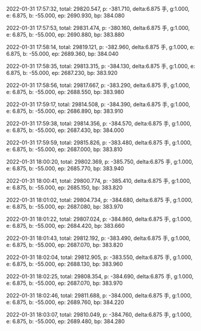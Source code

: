 2022-01-31 17:57:32, total: 29820.547, p: -381.710, delta:6.875 手, g:1.000, e: 6.875, b: -55.000, ep: 2690.930, bp: 384.080

2022-01-31 17:57:53, total: 29831.474, p: -380.160, delta:6.875 手, g:1.000, e: 6.875, b: -55.000, ep: 2690.880, bp: 383.880

2022-01-31 17:58:14, total: 29819.121, p: -382.960, delta:6.875 手, g:1.000, e: 6.875, b: -55.000, ep: 2689.360, bp: 384.040

2022-01-31 17:58:35, total: 29813.315, p: -384.130, delta:6.875 手, g:1.000, e: 6.875, b: -55.000, ep: 2687.230, bp: 383.920

2022-01-31 17:58:56, total: 29817.667, p: -383.290, delta:6.875 手, g:1.000, e: 6.875, b: -55.000, ep: 2688.550, bp: 383.980

2022-01-31 17:59:17, total: 29814.508, p: -384.390, delta:6.875 手, g:1.000, e: 6.875, b: -55.000, ep: 2686.890, bp: 383.910

2022-01-31 17:59:38, total: 29814.356, p: -384.570, delta:6.875 手, g:1.000, e: 6.875, b: -55.000, ep: 2687.430, bp: 384.000

2022-01-31 17:59:59, total: 29815.826, p: -383.480, delta:6.875 手, g:1.000, e: 6.875, b: -55.000, ep: 2687.000, bp: 383.810

2022-01-31 18:00:20, total: 29802.369, p: -385.750, delta:6.875 手, g:1.000, e: 6.875, b: -55.000, ep: 2685.770, bp: 383.940

2022-01-31 18:00:41, total: 29800.774, p: -385.410, delta:6.875 手, g:1.000, e: 6.875, b: -55.000, ep: 2685.150, bp: 383.820

2022-01-31 18:01:02, total: 29804.734, p: -384.680, delta:6.875 手, g:1.000, e: 6.875, b: -55.000, ep: 2687.080, bp: 383.970

2022-01-31 18:01:22, total: 29807.024, p: -384.860, delta:6.875 手, g:1.000, e: 6.875, b: -55.000, ep: 2684.420, bp: 383.660

2022-01-31 18:01:43, total: 29812.192, p: -383.490, delta:6.875 手, g:1.000, e: 6.875, b: -55.000, ep: 2687.070, bp: 383.820

2022-01-31 18:02:04, total: 29812.905, p: -383.550, delta:6.875 手, g:1.000, e: 6.875, b: -55.000, ep: 2688.130, bp: 383.960

2022-01-31 18:02:25, total: 29808.354, p: -384.690, delta:6.875 手, g:1.000, e: 6.875, b: -55.000, ep: 2687.070, bp: 383.970

2022-01-31 18:02:46, total: 29811.688, p: -384.000, delta:6.875 手, g:1.000, e: 6.875, b: -55.000, ep: 2689.760, bp: 384.220

2022-01-31 18:03:07, total: 29810.049, p: -384.760, delta:6.875 手, g:1.000, e: 6.875, b: -55.000, ep: 2689.480, bp: 384.280